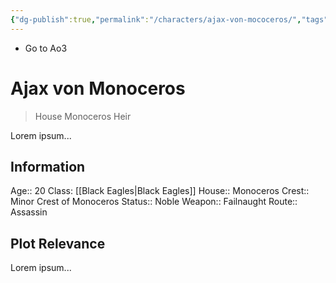 ```yaml
---
{"dg-publish":true,"permalink":"/characters/ajax-von-mococeros/","tags":["character","blackeagles","student","noble"]}
---
```


- Go to Ao3 
# Ajax von Monoceros
> House Monoceros Heir

Lorem ipsum... 

## Information 

Age::  20
Class:  [[Black Eagles\|Black Eagles]]
House::  Monoceros
Crest::  Minor Crest of Monoceros
Status::  Noble
Weapon::  Failnaught
Route::  Assassin

## Plot Relevance

Lorem ipsum... 
